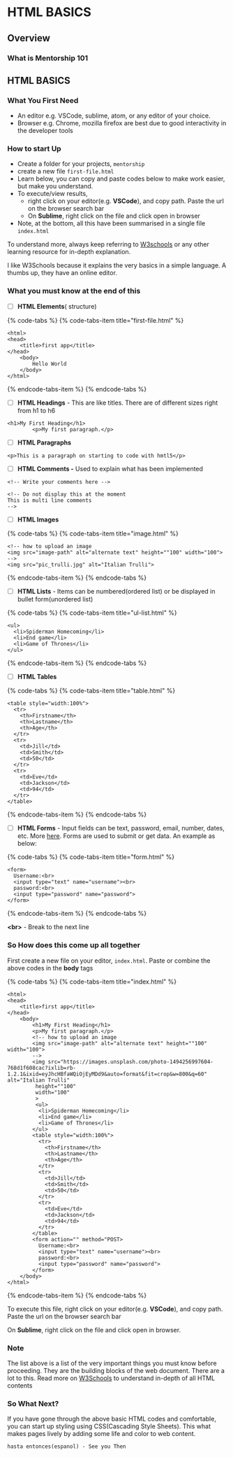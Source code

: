 # HTML BASICS

## Overview

### What is Mentorship 101

## HTML BASICS

### What You First Need

* An editor e.g. VSCode, sublime, atom, or any editor of your choice.
* Browser e.g. Chrome, mozilla firefox are best due to good interactivity in the developer tools

### How to start Up

* Create a folder for your projects, `mentorship`
* create a new file `first-file.html` 
* Learn below, you can copy and paste codes below to make work easier, but make you understand.
* To execute/view results, 
  * right click on your editor\(e.g. **VSCode**\), and copy path. Paste the url on the browser search bar
  * On **Sublime**, right click on the file and click open in browser
* Note, at the bottom, all this have been summarised in a single file `index.html` 

To understand more, always keep referring to [W3schools](https://www.w3schools.com/html/default.asp) or any other learning resource for in-depth explanation.

I like W3Schools because it explains the very basics in a simple language. A thumbs up, they have an online editor.

### What you must know at the end of this

* [ ] **HTML Elements**\( structure\)

{% code-tabs %}
{% code-tabs-item title="first-file.html" %}
```text
<html>
<head>
    <title>first app</title>
</head>
    <body>
        Hello World
    </body>
</html>
```
{% endcode-tabs-item %}
{% endcode-tabs %}

* [ ] **HTML Headings** - This are like titles. There are of different sizes right from h1 to h6

```text
<h1>My First Heading</h1>
        <p>My first paragraph.</p>
```

* [ ] **HTML Paragraphs**

```text
<p>This is a paragraph on starting to code with hmtl5</p>
```

* [ ] **HTML Comments -** Used to explain what has been implemented

```text
<!-- Write your comments here -->
```

```text
<!-- Do not display this at the moment
This is multi line comments
-->
```

* [ ] **HTML Images**   

{% code-tabs %}
{% code-tabs-item title="image.html" %}
```text
<!-- how to upload an image 
<img src="image-path" alt="alternate text" height=""100" width="100">
-->
<img src="pic_trulli.jpg" alt="Italian Trulli">
```
{% endcode-tabs-item %}
{% endcode-tabs %}

* [ ] **HTML Lists** - Items can be numbered\(ordered list\) or be displayed in bullet form\(unordered list\)

{% code-tabs %}
{% code-tabs-item title="ul-list.html" %}
```text
<ul>
  <li>Spiderman Homecoming</li>
  <li>End game</li>
  <li>Game of Thrones</li>
</ul>
```
{% endcode-tabs-item %}
{% endcode-tabs %}

* [ ] **HTML Tables**

{% code-tabs %}
{% code-tabs-item title="table.html" %}
```text
<table style="width:100%">
  <tr>
    <th>Firstname</th>
    <th>Lastname</th> 
    <th>Age</th>
  </tr>
  <tr>
    <td>Jill</td>
    <td>Smith</td> 
    <td>50</td>
  </tr>
  <tr>
    <td>Eve</td>
    <td>Jackson</td> 
    <td>94</td>
  </tr>
</table>
```
{% endcode-tabs-item %}
{% endcode-tabs %}

* [ ] **HTML Forms** - Input fields can be text, password, email, number, dates, etc. More [here](https://www.w3schools.com/html/html_form_input_types.asp). Forms are used to submit or get data. An example as below:

{% code-tabs %}
{% code-tabs-item title="form.html" %}
```text
<form>
  Username:<br>
  <input type="text" name="username"><br>
  password:<br>
  <input type="password" name="password">
</form>
```
{% endcode-tabs-item %}
{% endcode-tabs %}

**&lt;br&gt;** - Break to the next line

### So How does this come up all together

First create a new file on your editor, `index.html`. Paste or combine the above codes in the **body** tags

{% code-tabs %}
{% code-tabs-item title="index.html" %}
```text
<html>
<head>
    <title>first app</title>
</head>
    <body>
        <h1>My First Heading</h1>
        <p>My first paragraph.</p>
        <!-- how to upload an image 
        <img src="image-path" alt="alternate text" height=""100" width="100">
        -->
        <img src="https://images.unsplash.com/photo-1494256997604-768d1f608cac?ixlib=rb-1.2.1&ixid=eyJhcHBfaWQiOjEyMDd9&auto=format&fit=crop&w=800&q=60" alt="Italian Trulli"
         height=""100" 
         width="100"
         >
         <ul>
          <li>Spiderman Homecoming</li>
          <li>End game</li>
          <li>Game of Thrones</li>
        </ul>
        <table style="width:100%">
          <tr>
            <th>Firstname</th>
            <th>Lastname</th> 
            <th>Age</th>
          </tr>
          <tr>
            <td>Jill</td>
            <td>Smith</td> 
            <td>50</td>
          </tr>
          <tr>
            <td>Eve</td>
            <td>Jackson</td> 
            <td>94</td>
          </tr>
        </table>
        <form action="" method="POST>
          Username:<br>
          <input type="text" name="username"><br>
          password:<br>
          <input type="password" name="password">
        </form>
    </body>
</html>
```
{% endcode-tabs-item %}
{% endcode-tabs %}

To execute this file, right click on your editor\(e.g. **VSCode**\), and copy path. Paste the url on the browser search bar

On **Sublime**, right click on the file and click open in browser.

### Note

The list above is a list of the very important things you must know before proceeding. They are the building blocks of the web document. There are a lot to this. Read more on [W3Schools](https://www.w3schools.com/html/html_elements.asp) to understand in-depth of all HTML contents

### So What Next?

If you have gone through the above basic HTML codes and comfortable, you can start up styling using CSS\(Cascading Style Sheets\). This what makes pages lively by adding some life and color to web content.

```text
hasta entonces(espanol) - See you Then
```

